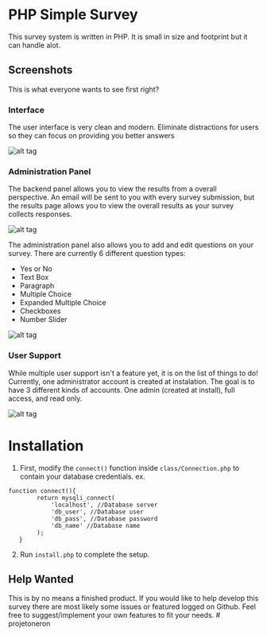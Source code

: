 # PHP Simple Survey
This survey system is written in PHP. It is small in size and footprint but it can handle alot. 

<h2>Screenshots</h2>
This is what everyone wants to see first right?

<h3>Interface</h3>
The user interface is very clean and modern. Eliminate distractions for users so they can focus on providing you better answers

![alt tag](https://blazerunner44.me/github/screenshots/survey/main_page.png "Survey interface")

<h3>Administration Panel</h3>
The backend panel allows you to view the results from a overall perspective. An email will be sent to you with every survey submission, but the results page allows you to view the overall results as your survey collects responses.

![alt tag](https://blazerunner44.me/github/screenshots/survey/results.png "Results")

The administration panel also allows you to add and edit questions on your survey. There are currently 6 different question types:
 - Yes or No
 - Text Box
 - Paragraph
 - Multiple Choice
 - Expanded Multiple Choice
 - Checkboxes
 - Number Slider

![alt tag](https://blazerunner44.me/github/screenshots/survey/add_question.png "Add a question")

<h3>User Support</h3>
While multiple user support isn't a feature yet, it is on the list of things to do! Currently, one administrator account is created at instalation. The goal is to have 3 different kinds of accounts. One admin (created at install), full access, and read only. 

![alt tag](https://blazerunner44.me/github/screenshots/survey/user_support.png "Add a question")



# Installation
1. First, modify the `connect()` function inside `class/Connection.php` to contain your database credentials.
 ex. 
 ```
 function connect(){
		 return mysqli_connect(
			 'localhost', //Database server
			 'db_user', //Database user
			 'db_pass', //Database password
			 'db_name' //Database name
		 );
	}
 ```
2. Run `install.php` to complete the setup.

## Help Wanted
This is by no means a finished product. If you would like to help develop this survey there are most likely some issues or featured logged on Github. Feel free to suggest/implement your own features to fit your needs. 
#   p r o j e t o n e r o n  
 